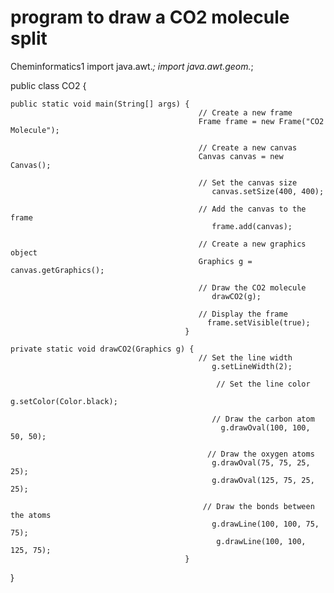 # program to draw a CO2 molecule split
Cheminformatics1
import java.awt.*;
import java.awt.geom.*;

public class CO2 {

    public static void main(String[] args) {
                                              // Create a new frame
                                              Frame frame = new Frame("CO2 Molecule");

                                              // Create a new canvas
                                              Canvas canvas = new Canvas();

                                              // Set the canvas size
                                                 canvas.setSize(400, 400);

                                              // Add the canvas to the frame
                                                 frame.add(canvas);

                                              // Create a new graphics object
                                              Graphics g = canvas.getGraphics();

                                              // Draw the CO2 molecule
                                                 drawCO2(g);

                                              // Display the frame
                                                frame.setVisible(true);
                                           }

    private static void drawCO2(Graphics g) {
                                              // Set the line width
                                                 g.setLineWidth(2);

                                                  // Set the line color
                                                   g.setColor(Color.black);

                                                 // Draw the carbon atom
                                                   g.drawOval(100, 100, 50, 50);

                                                // Draw the oxygen atoms
                                                 g.drawOval(75, 75, 25, 25);
                                                 g.drawOval(125, 75, 25, 25);

                                               // Draw the bonds between the atoms
                                                 g.drawLine(100, 100, 75, 75);
                                                  g.drawLine(100, 100, 125, 75);
                                           }
}
